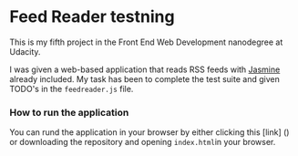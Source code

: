 # Feed Reader testning

This is my fifth project in the Front End Web Development nanodegree at Udacity.

I was given a web-based application that reads RSS feeds with [Jasmine](http://jasmine.github.io/) already included. My task has been to complete the test suite and given TODO's in the `feedreader.js` file.


### How to run the application
You can rund the application in your browser by either clicking this [link] () or downloading the repository and opening `index.html`in your browser.